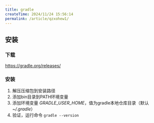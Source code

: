 ```yaml
---
title: gradle
createTime: 2024/11/24 15:56:14
permalink: /article/qzxohew1/
---
```

## 安装

### 下载

https://gradle.org/releases/

### 安装

1. 解压压缩包到安装路径
2. 添加bin目录到PATH环境变量
3. 添加环境变量 *GRADLE_USER_HOME*，值为gradle本地仓库目录（默认 *~/.gradle*）
4. 验证，运行命令 `gradle --version`
